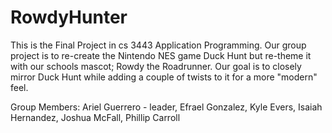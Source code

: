 # RowdyHunter


This is the Final Project in cs 3443 Application Programming. Our group project is to re-create the Nintendo NES game Duck Hunt
but re-theme it with our schools mascot; Rowdy the Roadrunner. Our goal is to closely mirror Duck Hunt while adding a couple of twists to it for a more "modern" feel.


Group Members: 
Ariel Guerrero - leader, 
Efrael Gonzalez,
Kyle Evers,
Isaiah Hernandez,
Joshua McFall,
Phillip Carroll



